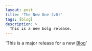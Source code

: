 ```yaml
---
layout: post
title: 'The New One (v0)'
tags: [blog]
description: >
  This is a new bolg release.
---
```


'This is a major release for a new [Blog](https://ooioo.co/tag/blog)'
